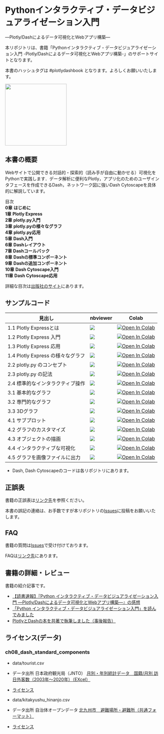 # Pythonインタラクティブ・データビジュアライゼーション入門

―Plotly/Dashによるデータ可視化とWebアプリ構築―

本リポジトリは、書籍「Pythonインタラクティブ・データビジュアライゼーション入門 -Plotly/Dashによるデータ可視化とWebアプリ構築-」のサポートサイトとなります。

本書のハッシュタグは #plotlydashbook となります。よろしくお願いいたします。
<br>
     
<img src="https://www.asakura.co.jp/goods_img/117651.jpg" width=200px>

## 本書の概要

Webサイトで公開できる対話的・探索的（読み手が自由に動かせる）可視化をPythonで実践します．データ解析に便利なPlotly，アプリ化のためのユーザインタフェースを作成できるDash，ネットワーク図に強いDash Cytoscapeを具体的に解説しています。

目次    
**0章** **はじめに**    
**1章** **Plotly Express**     
**2章** **plotly.py入門**     
**3章** **plotly.pyの様々なグラフ**     
**4章** **plotly.py応用**    
**5章** **Dash入門**     
**6章** **Dashレイアウト**     
**7章** **Dashコールバック**     
**8章** **Dashの標準コンポーネント**     
**9章** **Dashの追加コンポーネント**     
**10章** **Dash Cytoscape入門**     
**11章** **Dash Cytoscape応用**     

詳細な目次は[出版社のサイト](http://www.asakura.co.jp/books/isbn/978-4-254-12258-9/)にあります。

## サンプルコード

見出し|nbviewer|Colab
---|---|---
1.1 Plotly Expressとは | [![](https://img.shields.io/badge/render-nbviewer-orange.svg)](https://nbviewer.jupyter.org/github/plotly-dash-book/plotly-dash-book/blob/master/ch01_plotly_express/01_01_about.ipynb) | [![Open In Colab](https://colab.research.google.com/assets/colab-badge.svg)](https://colab.research.google.com/github/plotly-dash-book/plotly-dash-book/blob/master/ch01_plotly_express/01_01_about.ipynb)
1.2 Plotly Express 入門 | [![](https://img.shields.io/badge/render-nbviewer-orange.svg)](https://nbviewer.jupyter.org/github/plotly-dash-book/plotly-dash-book/blob/master/ch01_plotly_express/01_02_basic.ipynb) | [![Open In Colab](https://colab.research.google.com/assets/colab-badge.svg)](https://colab.research.google.com/github/plotly-dash-book/plotly-dash-book/blob/master/ch01_plotly_express/01_02_basic.ipynb)
1.3 Plotly Express 応用 | [![](https://img.shields.io/badge/render-nbviewer-orange.svg)](https://nbviewer.jupyter.org/github/plotly-dash-book/plotly-dash-book/blob/master/ch01_plotly_express/01_03_advance.ipynb) | [![Open In Colab](https://colab.research.google.com/assets/colab-badge.svg)](https://colab.research.google.com/github/plotly-dash-book/plotly-dash-book/blob/master/ch01_plotly_express/01_03_advance.ipynb)
1.4 Plotly Express の様々なグラフ | [![](https://img.shields.io/badge/render-nbviewer-orange.svg)](https://nbviewer.jupyter.org/github/plotly-dash-book/plotly-dash-book/blob/master/ch01_plotly_express/01_04_charts.ipynb) | [![Open In Colab](https://colab.research.google.com/assets/colab-badge.svg)](https://colab.research.google.com/github/plotly-dash-book/plotly-dash-book/blob/master/ch01_plotly_express/01_04_charts.ipynb)
2.2 plotly.py のコンセプト | [![](https://img.shields.io/badge/render-nbviewer-orange.svg)](https://nbviewer.jupyter.org/github/plotly-dash-book/plotly-dash-book/blob/master/ch02_plotly_basic/02_02_concept.ipynb) | [![Open In Colab](https://colab.research.google.com/assets/colab-badge.svg)](https://colab.research.google.com/github/plotly-dash-book/plotly-dash-book/blob/master/ch02_plotly_basic/02_02_concept.ipynb)
2.3 plotly.py の記法 | [![](https://img.shields.io/badge/render-nbviewer-orange.svg)](https://nbviewer.jupyter.org/github/plotly-dash-book/plotly-dash-book/blob/master/ch02_plotly_basic/02_03_notation.ipynb) | [![Open In Colab](https://colab.research.google.com/assets/colab-badge.svg)](https://colab.research.google.com/github/plotly-dash-book/plotly-dash-book/blob/master/ch02_plotly_basic/02_03_notation.ipynb)
2.4 標準的なインタラクティブ操作 | [![](https://img.shields.io/badge/render-nbviewer-orange.svg)](https://nbviewer.jupyter.org/github/plotly-dash-book/plotly-dash-book/blob/master/ch02_plotly_basic/02_04_interactive.ipynb) | [![Open In Colab](https://colab.research.google.com/assets/colab-badge.svg)](https://colab.research.google.com/github/plotly-dash-book/plotly-dash-book/blob/master/ch02_plotly_basic/02_04_interactive.ipynb)
3.1 基本的なグラフ | [![](https://img.shields.io/badge/render-nbviewer-orange.svg)](https://nbviewer.jupyter.org/github/plotly-dash-book/plotly-dash-book/blob/master/ch03_plotly_charts/03_01_basic_charts.ipynb) | [![Open In Colab](https://colab.research.google.com/assets/colab-badge.svg)](https://colab.research.google.com/github/plotly-dash-book/plotly-dash-book/blob/master/ch03_plotly_charts/03_01_basic_charts.ipynb)
3.2 専門的なグラフ | [![](https://img.shields.io/badge/render-nbviewer-orange.svg)](https://nbviewer.jupyter.org/github/plotly-dash-book/plotly-dash-book/blob/master/ch03_plotly_charts/03_02_technical.ipynb) | [![Open In Colab](https://colab.research.google.com/assets/colab-badge.svg)](https://colab.research.google.com/github/plotly-dash-book/plotly-dash-book/blob/master/ch03_plotly_charts/03_02_technical.ipynb)
3.3 3Dグラフ | [![](https://img.shields.io/badge/render-nbviewer-orange.svg)](https://nbviewer.jupyter.org/github/plotly-dash-book/plotly-dash-book/blob/master/ch03_plotly_charts/03_03_3D.ipynb) | [![Open In Colab](https://colab.research.google.com/assets/colab-badge.svg)](https://colab.research.google.com/github/plotly-dash-book/plotly-dash-book/blob/master/ch03_plotly_charts/03_03_3D.ipynb)
4.1 サブプロット | [![](https://img.shields.io/badge/render-nbviewer-orange.svg)](https://nbviewer.jupyter.org/github/plotly-dash-book/plotly-dash-book/blob/master/ch04_plotly_advance/04_01_subplots.ipynb) | [![Open In Colab](https://colab.research.google.com/assets/colab-badge.svg)](https://colab.research.google.com/github/plotly-dash-book/plotly-dash-book/blob/master/ch04_plotly_advance/04_01_subplots.ipynb)
4.2 グラフのカスタマイズ | [![](https://img.shields.io/badge/render-nbviewer-orange.svg)](https://nbviewer.jupyter.org/github/plotly-dash-book/plotly-dash-book/blob/master/ch04_plotly_advance/04_02_customize.ipynb) | [![Open In Colab](https://colab.research.google.com/assets/colab-badge.svg)](https://colab.research.google.com/github/plotly-dash-book/plotly-dash-book/blob/master/ch04_plotly_advance/04_02_customize.ipynb)
4.3 オブジェクトの描画 | [![](https://img.shields.io/badge/render-nbviewer-orange.svg)](https://nbviewer.jupyter.org/github/plotly-dash-book/plotly-dash-book/blob/master/ch04_plotly_advance/04_03_draw.ipynb) | [![Open In Colab](https://colab.research.google.com/assets/colab-badge.svg)](https://colab.research.google.com/github/plotly-dash-book/plotly-dash-book/blob/master/ch04_plotly_advance/04_03_draw.ipynb)
4.4 インタラクティブな可視化 | [![](https://img.shields.io/badge/render-nbviewer-orange.svg)](https://nbviewer.jupyter.org/github/plotly-dash-book/plotly-dash-book/blob/master/ch04_plotly_advance/04_04_interactive.ipynb) | [![Open In Colab](https://colab.research.google.com/assets/colab-badge.svg)](https://colab.research.google.com/github/plotly-dash-book/plotly-dash-book/blob/master/ch04_plotly_advance/04_04_interactive.ipynb)
4.5 グラフを画像ファイルに出力 | [![](https://img.shields.io/badge/render-nbviewer-orange.svg)](https://nbviewer.jupyter.org/github/plotly-dash-book/plotly-dash-book/blob/master/ch04_plotly_advance/04_05_export.ipynb) | [![Open In Colab](https://colab.research.google.com/assets/colab-badge.svg)](https://colab.research.google.com/github/plotly-dash-book/plotly-dash-book/blob/master/ch04_plotly_advance/04_05_export.ipynb)

- Dash, Dash Cytoscapeのコードは各リポジトリにあります。
## 正誤表

書籍の正誤表は[リンク先](https://github.com/plotly-dash-book/plotly-dash-book/blob/master/SEIGO.md)を参照ください。

本書の誤記の連絡は、お手数ですが本リポジトリの[Issues](https://github.com/plotly-dash-book/plotly-dash-book/issues)に投稿をお願いいたします。

## FAQ 

書籍の質問は[Issues](https://github.com/plotly-dash-book/plotly-dash-book/issues)で受け付けております。

FAQは[リンク先](https://github.com/plotly-dash-book/plotly-dash-book/blob/master/FAQ.md)にあります。

## 書籍の詳細・レビュー

書籍の紹介記事です。

- [【読書速報】『Python インタラクティブ・データビジュアライゼーション入門 ―Plotly/Dashによるデータ可視化とWebアプリ構築―』の感想](https://www.kanzennirikaisita.com/posts/4254122586)
- [「Python インタラクティブ・データビジュアライゼーション入門」を読んでみました](https://hr-sano.net/blog/2020/12/30/plotlydashbook/)
- [PlotlyとDashの本を共著で執筆しました（事後報告）](https://www.mazarimono.net/entry/2020/12/10/python-interactive-data-visialization)


## ライセンス(データ)

### ch08_dash_standard_components

- data/tourist.csv    
- データ出所 日本政府観光局（JNTO） [月別・年別統計データ　国籍/月別 訪日外客数（2003年～2020年）（EXcel）](https://www.jnto.go.jp/jpn/statistics/visitor_trends/index.html)
- [ライセンス](https://www.jnto.go.jp/jpn/statistics/statistics_faq.html?tab=block2)

- data/kitakyushu_hinanjo.csv
- データ出所 自治体オープンデータ [北九州市　避難場所・避難所（共通フォーマット）](https://ckan.open-governmentdata.org/dataset/401005_hinanbasyo)
- [ライセンス](https://ckan.open-governmentdata.org/usepolicy)

